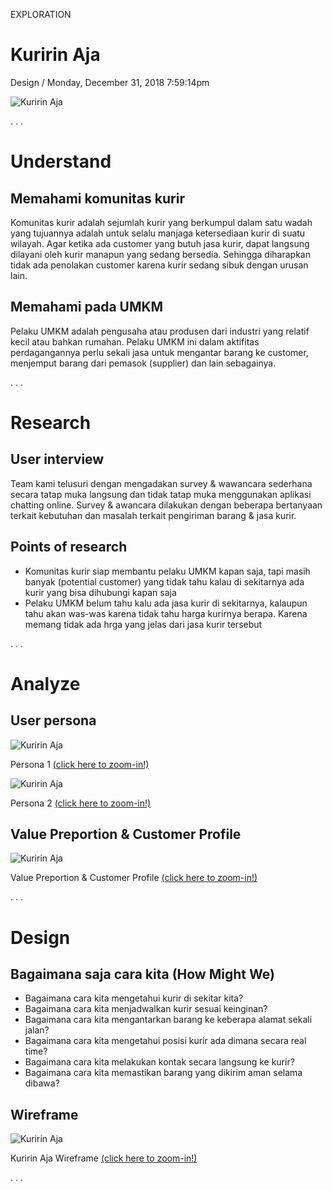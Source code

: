 <p class="type">EXPLORATION</p>

# Kuririn Aja

<p class="meta">Design  /  Monday, December 31, 2018 7:59:14pm</p>

![Kuririn Aja](../assets/images/works/details/181-drawing-art-2018/kuririnaja.jpg)

<p class="caption">. . .</p>

# Understand

## Memahami komunitas kurir

Komunitas kurir adalah sejumlah kurir yang berkumpul dalam satu wadah yang tujuannya adalah untuk selalu manjaga ketersediaan kurir di suatu wilayah. Agar ketika ada customer yang butuh jasa kurir, dapat langsung dilayani oleh kurir manapun yang sedang bersedia. Sehingga diharapkan tidak ada penolakan customer karena kurir sedang sibuk dengan urusan lain.

## Memahami pada UMKM

Pelaku UMKM adalah pengusaha atau produsen dari industri yang relatif kecil atau bahkan rumahan. Pelaku UMKM ini dalam aktifitas perdagangannya perlu sekali jasa untuk mengantar barang ke customer, menjemput barang dari pemasok (supplier) dan lain sebagainya.

<p class="caption">. . .</p>

# Research

## User interview

Team kami telusuri dengan mengadakan survey & wawancara sederhana secara tatap muka langsung dan tidak tatap muka menggunakan aplikasi chatting online. Survey & awancara dilakukan dengan beberapa bertanyaan terkait kebutuhan dan masalah terkait pengiriman barang & jasa kurir.

## Points of research

- Komunitas kurir siap membantu pelaku UMKM kapan saja, tapi masih banyak (potential customer) yang tidak tahu kalau di sekitarnya ada kurir yang bisa dihubungi kapan saja
- Pelaku UMKM belum tahu kalu ada jasa kurir di sekitarnya, kalaupun tahu akan was-was karena tidak tahu harga kurirnya berapa. Karena memang tidak ada hrga yang jelas dari jasa kurir tersebut

<p class="caption">. . .</p>

<!--
## Understand the product

Alat order kurir model konsep SEMI MP (beberapa pilihan kurir - yang menentukan order kustomer bukan kurir yang cepet-cepetan mengambil order)

Alat bantu untuk penyedia jasa kurir konsep ALL CONECTING (pengirim - penerima - kurir semua terhubung)

<p class="caption">. . .</p>

# Analyze

## VALUE PROPORTION

### GAIN CREATOR

OLSHOP:

1. Mempercepat proses pencarian kurir yang disepakati customer
2. Dapat ikut memantau barang sampai di tangan customer

KOSTUMER OLSHOP:

1. Mendapatkan pilihan kurir yang paling cocok secara cepat.
2. Kepuasan lebih dengan OLSHOP yang tetap ikut bertanggung jawab memantau kurir

Kurir:

1. Efektifitas waktu & jalur Kurir
2. Mengurangi resiko order fiktif
3. Sangat membantu branding kurir agar lebih terlihat profesional di mata kostumer

Pengelola / Komunitas:

1. Meningkatkan kepercayaan kostumer akan kurir resmi
2. Efisiensi admin pembagi order pengambllan & order pengantaran
3. Menjaga agar antar kurir tidak saling caplok kustomer

<p class="caption">. . .</p>

### PAIN RELIEVER

OLSHOP:

1. Fitur pencarian kurir berdasar range waktu kesiapan OLSHOP
2. Terkoneksi dengan kurir & kustomer

KOSTUMER OLSHOP:

1. Fitur pencarian kurir berdasar range waktu kesiapan KUSTOMER
2. Terkoneksi dengan kurir & OLSHOP

Kurir:

1. Fitur ngeset biaya kirim sendiri
2. Fitur u/ order langganan
3. Fitur pengukur foto barang
4. Fitur penjawab ongkir
5. Fitur penata jalur pengambilan pengantaran
6. Fitur menunjuk penanggung ongkir
7. Terkoneksi real time pengirim & penerima

Pengelola / komunitas:

1. Fitur penjaga maximal minimal biaya kurir
2. Fitur keangotaan kurir resmi
3. Fitur otomatis penata order estafet, kurir pengambil & pengirim barang.
4. Fitur menyembunyikan kontak kostumer

<p class="caption">. . .</p>

## CUSTOMER PROFILE

### GAIN

OLSHOP:

1. OLSHOP bisa menawarkan kurir yang paling terpercaya biasanya u/ model titip uang pembayaran

customer OLSHOP:

1. Customer bisa memilih kurir yang paling terpercaya, titip barang uang dll

Kurir:

1. Bisa mendapatkan pelanggan yang sama, sehingga lebih mudah pencarian alamat
2. Kurir lebih aware terhadap pelanggannya
3. Masing2 kurir bebas menentukan harga & mempromosikan jasanya

Pengelola / Komunitas:

1. Standarisasi biaya ongkir antar anggotanya
2. Bisa memberi order ke kurir yang kosong
3. Memberi perlindungan kustomer & kurir u/ order yang mengunakan dana talangan / titip uang

<p class="caption">. . .</p>

### PAIN

OLSHOP:

1. SUSAH MENDAPAT KURIR YANG PAS, Menghubungi satu persatu kurir, jika dapat kurir sesuai waktunya biayanya gak cocok, jika biayanya cocok waktunya gak bisa.
2. REPOT PERSETUJUAN KE CUSTOMER. OLSHOP juga harus menghubungi costumer untuk persetujuan kurir yang didapat.

Customer OLSHOP:

1. SUSAH MENDAPAT KURIR YANG PAS, Butuh ngirim barang tapi dengan express, biaya mahal, mengontak OLSHOP untuk mencari kurir yang lebih murah.
2. TIDAK BISA MEMANTAU BARANG YANG DIKIRIM. beberapa kali menghubungi  OLSHOP  apakah barang sudah dikirim, menghubungi KURIR barang sampai mana dan lain lain.

Kurir:

1. ORDER FIKTIF, Karena yang mengorder bisa dari pihak pengirim maupun penerima, seringkali kurir mendapatkan order gak jelas siapa yang membayar
2. MOLOR, Susah manajemen waktu yg tepat karena kendala di jalan & ketidak siapan barang yang akan dikirim, ketidak siapan penerima, atau penerima pergi
3. ORDER GAK SESUAI, Seringkali mendapatkan kecurangan dari customer baik ukuran bawaan & alamat pengantaran
4. REPOT KALO MERANGKAP ADMIN, Menjawab ongkir customer & manajemen alamat pengambilan pengantaran saat mengirim barang,

Pengelola / Komunitas:

1. REPOT MEMBAGI JOB ANTAR KURIR. Koordinasi estafet antar kurir menjemput barang yang searah dan mengantar barang yang searah merepotkan.
2. SULIT MENJAGA KURIR TIDAK SALING CAPLOK KOSTUMER. Sistem estafet memungkinkan kurir lain mendapat kontak kostumer.

<p class="caption">. . .</p>

### Customer JOB

OLSHOP:

1. Menghubungi konsumen untuk menanyakan alamat pengiriman & waktu kirim
2. Mencari kurir yang cocok, dengan menginformasikan alamat pengirim penerima , waktu & detail bawaan (Jika OLSHOP punya kurir langganan, waktu menyesuaikan kurir)
3. Menghubungi konsumen ulang u/ kurir yang ditawarkan.
4. Jika konsumen tidak cocok kurir yang ditawarkan. OLSHOP harus mencari kurir lain SAMPAI konsumen merasa cocok.
5. Mengorder kurir (atas kesepakatan konsumen)
6. Menunggu kurir datang
7. Membayar jasa kurir (jika yang bayar OLSHOP) & Menerima uang talangan (jika butuh talangan)
8. Jika kurir gak bisa ketemu penerima, OLSHOP membantu menghubungi konsumen.
9. Kalo tetap gak bisa OLSHOP menghubungi kurir u/ MENCARI SOLUSI

Customer OLSHOP:

1. Bersama OLSHOP mencari kurir yang cocok.
2. Mengorder kurir (jika prefer kurir sendiri)
3. Menunggu kurir sampai
4. Menghubungi OLSHOP jika barang gak sampai2
5. Membayar jasa kurir (jika yang bayar kustomer)
6. Mengganti uang talangan (jika pake dana talangan)

Kurir:

1. Memperkenalkan & mempromosikan jasa kurir ke berbagai media (branding)
2. Melayani pertanyaan OLSHOP / customer u/ kecocokan biaya & waktu dll
3. Mengurutkan waktu & lokasi pengambilan pengantaran ter efisien
4. Menerima order dan detail alamat & barang yang dikirim.
5. Mengambil & mengirim barang sesuai waktu & tempat yang disepakati
6. Memastikan barang sesuai.
7. Jika tidak ketemu penerima, menghubungi pengirim & penerima u/ MENCARI SOLUSI.
8. Khusus u/ COD memastikan dana diganti
9. Melaporkan pada pengirim & penerima barang yang sudah selesai di antarkan.

Pengelola / Komunitas:

1. Memantau agar kurir tidak saling banting harga
2. Membagi order pada kurir searah
3. Membantu kostumer & kurir u/ kepercayaan dana talangan / titipan

<p class="caption">. . .</p> -->

# Analyze

## User persona

![Kuririn Aja](../assets/images/works/details/181-drawing-art-2018/persona-1-KURIRINAJA.jpg)

<p class="caption">Persona 1 <a href="../assets/images/works/details/181-drawing-art-2018/persona-1-KURIRINAJA.jpg" target="_blank">(click here to zoom-in!)</a></p>

![Kuririn Aja](../assets/images/works/details/181-drawing-art-2018/persona-2-KURIRINAJA.jpg)

<p class="caption">Persona 2 <a href="../assets/images/works/details/181-drawing-art-2018/persona-2-KURIRINAJA.jpg" target="_blank">(click here to zoom-in!)</a></p>

## Value Preportion & Customer Profile

![Kuririn Aja](../assets/images/works/details/181-drawing-art-2018/value-preportion-customer-profile.jpg)

<p class="caption">Value Preportion & Customer Profile <a href="../assets/images/works/details/181-drawing-art-2018/value-preportion-customer-profile.jpg" target="_blank">(click here to zoom-in!)</a></p>

<p class="caption">. . .</p>

# Design

## Bagaimana saja cara kita (How Might We)

- Bagaimana cara kita mengetahui kurir di sekitar kita?
- Bagaimana cara kita menjadwalkan kurir sesuai keinginan?
- Bagaimana cara kita mengantarkan barang ke keberapa alamat sekali jalan?
- Bagaimana cara kita mengetahui posisi kurir ada dimana secara real time?
- Bagaimana cara kita melakukan kontak secara langsung ke kurir?
- Bagaimana cara kita memastikan barang yang dikirim aman selama dibawa?

## Wireframe

![Kuririn Aja](../assets/images/works/details/181-drawing-art-2018/kuririnaja-wireframe.png)

<p class="caption">Kuririn Aja Wireframe <a href="../assets/images/works/details/181-drawing-art-2018/kuririnaja-wireframe.png" target="_blank">(click here to zoom-in!)</a></p>

<p class="caption">. . .</p>

